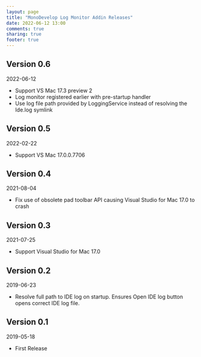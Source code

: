 ```yaml
---
layout: page
title: "MonoDevelop Log Monitor Addin Releases"
date: 2022-06-12 13:00
comments: true
sharing: true
footer: true
---
```


## Version 0.6

2022-06-12

 * Support VS Mac 17.3 preview 2
 * Log monitor registered earlier with pre-startup handler
 * Use log file path provided by LoggingService instead of resolving the Ide.log symlink

## Version 0.5

2022-02-22

 * Support VS Mac 17.0.0.7706

## Version 0.4

2021-08-04

 * Fix use of obsolete pad toolbar API causing Visual Studio for Mac 17.0 to crash

## Version 0.3

2021-07-25

 * Support Visual Studio for Mac 17.0

## Version 0.2

2019-06-23

 * Resolve full path to IDE log on startup. Ensures Open IDE log button opens correct IDE log file.

## Version 0.1

2019-05-18

 * First Release
 
